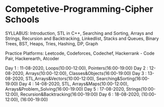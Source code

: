 # Competetive-Programming-Cipher Schools

SYLLABUS:
Introduction, STL in C++, Searching and Sorting, Arrays and Strings, Recursion and Backtracking, Linkedlist, Stacks and Queues, Binary Trees,
BST, Heaps, Tries, Hashing, DP, Graph

Practice Platforms:
Leetcode, Codeforces, Codechef, Hackerrank - Code Pair, Hackerearth, Atcoder

Day 1 : 11-08-2020,  Loops(10:00-12:00), Pointers(16:00-19:00)
Day 2 : 12-08-2020,  Arrays(10:00-12:00), Classes&Objects(16:00-19:00)
Day 3 : 13-08-2020,  STL,Arrays&Vectors(10:00-12:00), Searching&Sorting(16:00-19:00)
Day 4 : 14-08-2020,  STL, Arrays&Maps(10:00-12:00), Arrays&Problem_Solving(16:00-19:00)
Day 5 : 17-08-2020,  Strings(10:00-12:00), Recursion&Backtracking(16:00-19:00)
Day 6 : 18-08-2020,  (10:00-12:00), (16:00-19:00)
